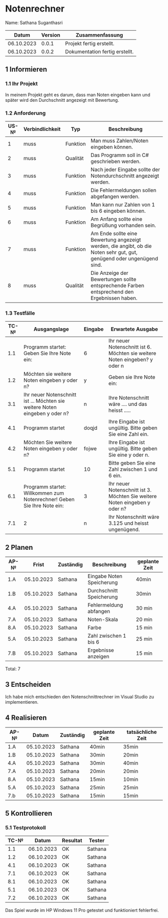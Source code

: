 # Notenrechner

Name: Sathana Suganthasri

| Datum | Version | Zusammenfassung                                              |
| ----- | ------- | ------------------------------------------------------------ |
| 06.10.2023 | 0.0.1     | Projekt fertig erstellt.|
| 06.10.2023 | 0.0.2     | Dokumentation fertig erstellt.|


## 1 Informieren

### 1.1 Ihr Projekt

In meinem Projekt geht es darum, dass man Noten eingeben kann und später wird den Durchschnitt angezeigt mit Bewertung. 

### 1.2 Anforderung

| US-№ | Verbindlichkeit | Typ  | Beschreibung                       |
| ---- | --------------- | ---- | ---------------------------------- |
| 1 | muss | Funktion | Man muss Zahlen/Noten eingeben können. |
| 2 | muss | Qualität | Das Programm soll in C# geschrieben werden.|
| 3 | muss | Funktion | Nach jeder Eingabe sollte der Notendurchschnitt angezeigt werden. |
| 4 | muss | Funktion | Die Fehlermeldungen sollen abgefangen werden.|
| 5 | muss | Funktion | Man kann nur Zahlen von 1 bis 6 eingeben können.|
| 6 | muss | Funktion | Am Anfang sollte eine Begrüßung vorhanden sein.|
| 7 | muss | Funktion | Am Ende sollte eine Bewertung angezeigt werden, die angibt, ob die Noten sehr gut, gut, genügend oder ungenügend sind.|
| 8 | muss| Qualität| Die Anzeige der Bewertungen sollte entsprechende Farben entsprechend den Ergebnissen haben.|



### 1.3 Testfälle

| TC-№ | Ausgangslage | Eingabe | Erwartete Ausgabe |
| ---- | ------------ | ------- | ----------------- |
| 1.1 | Programm startet: Geben Sie Ihre Note ein: | 6 | Ihr neuer Notenschnitt ist 6. Möchten sie weitere Noten eingeben? y oder n | 
| 1.2 | Möchten sie weitere Noten eingeben y oder n? | y | Geben sie Ihre Note ein: |
| 3.1 | Ihr neuer Notenschnitt ist ... Möchten sie weitere Noten eingeben y oder n? | n | Ihre Notenschnitt wäre .... und das heisst .....  |
| 4.1 | Programm startet | doqjd | Ihre Eingabe ist ungültig. Bitte geben Sie eine Zahl ein.|
| 4.2 | Möchten Sie weitere Noten eingeben y oder n?| fojwe | Ihre Eingabe ist ungültig. Bitte geben Sie eine y oder n.|
| 5.1 | Programm startet | 10 | Bitte geben Sie eine Zahl zwischen 1 und 6 ein. |
| 6.1 | Programm startet: Willkommen zum Notenrechner! Geben Sie Ihre Note ein:  | 3 | Ihr neuer Notenschnitt ist 3. Möchten Sie weitere Noten eingeben y oder n? |
| 7.1 | 2 | n | Ihr Notenschnitt wäre 3.125 und heisst ungenügend. |


## 2 Planen

| AP-№ | Frist | Zuständig | Beschreibung | geplante Zeit |
| ---- | ----- | --------- | ------------ | ------------- |
| 1.A | 05.10.2023 | Sathana | Eingabe Noten Speicherung | 40min |
| 1.B | 05.10.2023 | Sathana | Durchschnitt Speicherung  | 30min |
| 4.A | 05.10.2023 | Sathana | Fehlermeldung abfangen | 30 min|         
| 7.A | 05.10.2023 | Sathana | Noten-Skala | 20 min |
| 8.A | 05.10.2023 | Sathana | Farbe | 15 min|
| 5.A | 05.10.2023 | Sathana | Zahl zwischen 1 bis 6 | 25 min |
| 7.B | 05.10.2023 | Sathana | Ergebnisse anzeigen| 15 min |


Total: 7


## 3 Entscheiden

Ich habe mich entschieden den Notenschnittrechner im Visual Studio zu implementieren.


## 4 Realisieren

| AP-№ | Datum | Zuständig | geplante Zeit | tatsächliche Zeit |
| ---- | ----- | --------- | ------------- | ----------------- |
| 1.A  | 05.10.2023 | Sathana | 40min | 35min |
| 1.B  | 05.10.2023 | Sathana | 30min | 20min |
| 4.A  | 05.10.2023 | Sathana | 30min | 40min |
| 7.A  | 05.10.2023 | Sathana | 20min | 20min|
| 8.A  | 05.10.2023 | Sathana | 15min | 10min |
| 5.A  | 05.10.2023 | Sathana | 25min | 25min |
| 7.b  | 05.10.2023 | Sathana | 15min | 15min |


## 5 Kontrollieren

### 5.1 Testprotokoll

| TC-№ | Datum | Resultat | Tester |
| ---- | ----- | -------- | ------ |
| 1.1  | 06.10.2023 | OK | Sathana |
| 1.2  | 06.10.2023 | OK | Sathana |
| 4.1  | 06.10.2023 | OK | Sathana |
| 7.1  | 06.10.2023 | OK | Sathana |
| 8.1  | 06.10.2023 | OK | Sathana |
| 5.1  | 06.10.2023 | OK | Sathana |
| 7.2  | 06.10.2023 | OK | Sathana |

Das Spiel wurde im HP Windows 11 Pro getestet und funktioniert fehlerfrei.

